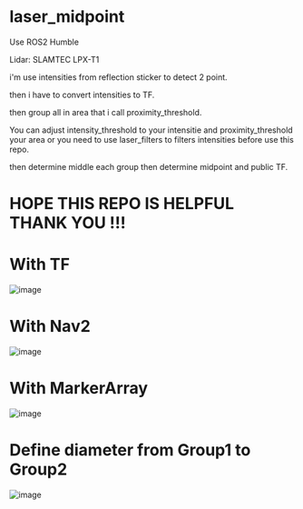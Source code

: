 # laser_midpoint
Use ROS2 Humble 

Lidar: SLAMTEC LPX-T1

i'm use intensities from reflection sticker to detect 2 point.

then i have to convert intensities to TF.

then group all in area that i call proximity_threshold.

You can adjust intensity_threshold to your intensitie and proximity_threshold your area or you need to use laser_filters to filters intensities before use this repo.

then determine middle each group then determine midpoint and public TF.


# HOPE THIS REPO IS HELPFUL THANK YOU !!!


# With TF
![image](https://github.com/user-attachments/assets/59f67bed-6f9e-4d15-bae1-4284efcae5b0)

# With Nav2
![image](https://github.com/user-attachments/assets/48e78ebb-3f1e-46bd-9f1c-e7c6c206b142)

# With MarkerArray
![image](https://github.com/user-attachments/assets/8dc258a0-c717-4372-94cd-c85195b4b939)

# Define diameter from Group1 to Group2
![image](https://github.com/user-attachments/assets/e1e7fd45-3e08-42cb-9962-ac159d9bbab6)

